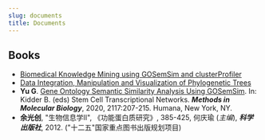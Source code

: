 ```yaml
---
slug: documents
title: Documents
---
```


## Books

+ [Biomedical Knowledge Mining using GOSemSim and clusterProfiler](https://yulab-smu.top/biomedical-knowledge-mining-book/)
+ [Data Integration, Manipulation and Visualization of Phylogenetic Trees](https://yulab-smu.top/treedata-book/)
+ **Yu G**. [Gene Ontology Semantic Similarity Analysis Using
    GOSemSim](http://dx.doi.org/10.1007/978-1-0716-0301-7_11). In:
    Kidder B. (eds) Stem Cell Transcriptional Networks. ***Methods in
    Molecular Biology***, 2020, 2117:207-215. Humana, New York, NY.
+ __余光创__, "生物信息学II", 《功能蛋白质研究》, 385-425, 何庆瑜 (*主编*), __*科学出版社*__, 2012. ("十二五"国家重点图书出版规划项目)
